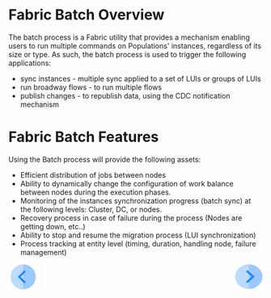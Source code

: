 # **Fabric Batch Overview** 
The batch process is a Fabric utility that provides a mechanism enabling users to run multiple commands on Populations' instances, regardless of its size or type.
As such, the batch process is used to trigger the following applications:
- sync instances - multiple sync applied to a set of LUIs or groups of LUIs
- run broadway flows - to run multiple flows
- publish changes - to republish data, using the CDC notification mechanism


# **Fabric Batch Features**
Using the Batch process will provide the following assets:
- Efficient distribution of jobs between nodes
- Ability to dynamically change the configuration of work balance between nodes during the execution phases.
- Monitoring of the instances synchronization progress (batch sync) at the following levels: Cluster, DC, or nodes.
- Recovery process in case of failure during the process (Nodes are getting down, etc..)
- Ability to stop and resume the migration process (LUI synchronization)
- Process tracking at entity level (timing, duration, handling node, failure management)




[![Previous](/articles/images/Previous.png)](/articles/20_jobs_and_batch_services/06_jobs_configuration.md)[<img align="right" width="60" height="54" src="/articles/images/Next.png">](/articles/20_jobs_and_batch_services/08_batch_process_commands.md)
